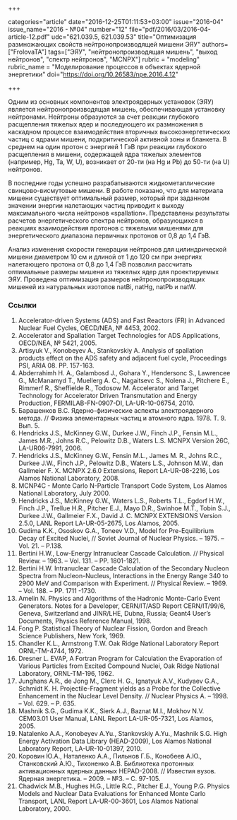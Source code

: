 +++

categories="article"
date="2016-12-25T01:11:53+03:00"
issue="2016-04"
issue_name="2016 - №04"
number="12"
file="pdf/2016/03/2016-04-article-12.pdf"
udc="621.039.5, 621.039.53"
title="Оптимизация размножающих свойств нейтронопроизводящей мишени ЭЯУ"
authors=["FrolovaTA"]
tags=["ЭЯУ", "нейтронопроизводящая мишень", "выход нейтронов", "спектр нейтронов", "MCNPX"]
rubric = "modeling"
rubric_name = "Моделирование процессов в объектах ядерной энергетики"
doi="https://doi.org/10.26583/npe.2016.4.12"

+++

Одним из основных компонентов электроядерных установок (ЭЯУ) является нейтронопроизводящая мишень, обеспечивающая установку нейтронами. Нейтроны образуются за счет реакции глубокого расщепления тяжелых ядер и последующего их размножения в каскадном процессе взаимодействия вторичных высокоэнергетических частиц с ядрами мишени, подкритической активной зоны и бланкета. В среднем на один протон с энергией 1 ГэВ при реакции глубокого расщепления в мишени, содержащей ядра тяжелых элементов (например, Hg, Ta, W, U), возникает от 20-ти (на Hg и Pb) до 50-ти (на U) нейтронов.

В последние годы успешно разрабатываются жидкометаллические свинцово-висмутовые мишени. В работе показано, что для материала мишени существует оптимальный размер, который при заданном значении энергии налетающих частиц приводит к выходу максимального числа нейтронов «spallation». Представлены результаты расчетов энергетического спектра нейтронов, образующихся в реакциях взаимодействия протонов с тяжелыми мишенями для энергетического диапазона первичных протонов от 0,8 до 1,4 ГэВ.

Анализ изменения скорости генерации нейтронов для цилиндрической мишени диаметром 10 см и длиной от 1 до 120 см при энергиях налетающего протона от 0,8 до 1,4 ГэВ позволил рассчитать оптимальные размеры мишени из тяжелых ядер для проектируемых ЭЯУ. Проведена оптимизация размеров нейтронопроизводящих мишеней из натуральных изотопов natBi, natHg, natPb и natW.

### Ссылки

1. Accelerator-driven Systems (ADS) and Fast Reactors (FR) in Advanced Nuclear Fuel Cycles, OECD/NEA, № 4453, 2002.
2. Accelerator and Spallation Target Technologies for ADS Applications, OECD/NEA, № 5421, 2005.
3. Artisyuk V., Konobeyev A., Stankovskiy A. Analysis of spallation products effect on the ADS safety and adjacent fuel cycle, Proceedings PSI, ARIA 08. PP. 157-163.
4. Abderrahimh H. A., Galambosd J., Gohara Y., Hendersonc S., Lawrencee G., McManamyd T., Muellerg A. C., Nagaitsevc S., Nolena J., Pitchere E., Rimmerf R., Sheffielde R., Todosow M. Accelerator and Target Technology for Accelerator Driven Transmutation and Energy Production, FERMILAB-FN-0907-DI, LA-UR-10-06754, 2010.
5. Барашенков В.С. Ядерно-физические аспекты электроядерного метода. // Физика элементарных частиц и атомного ядра. 1978. Т. 9. Вып. 5.
6. Hendricks J.S., McKinney G.W., Durkee J.W., Finch J.P., Fensin M.L., James M.R., Johns R.C., Pelowitz D.B., Waters L.S. MCNPX Version 26C, LA-UR06-7991, 2006.
7. Hendricks J.S., McKinney G.W., Fensin M.L., James M. R., Johns R.C., Durkee J.W., Finch J.P., Pelowitz D.B., Waters L.S., Johnson M.W., dan Gallmeier F. X. MCNPX 2.6.0 Extensions, Report LA-UR-08-2216, Los Alamos National Laboratory, 2008.
8. MCNP4C - Monte Carlo N-Particle Transport Code System, Los Alamos National Laboratory, July 2000.
9. Hendricks J.S., McKinney G.W., Waters L.S., Roberts T.L., Egdorf H.W., Finch J.P., Trellue H.R., Pitcher E.J., Mayo D.R., Swinhoe M.T., Tobin S.J., Durkee J.W., Gallmeier F.X., David J. C. MCNPX EXTENSIONS Version 2.5.0, LANL Report LA-UR-05-2675, Los Alamos, 2005.
10. Gudima K.K., Ososkov G.A., Toneev V.D., Model for Pre-Equilibrium Decay of Excited Nuclei, // Soviet Journal of Nuclear Physics. – 1975. – Vol. 21. – P.138.
11. Bertini H.W., Low-Energy Intranuclear Cascade Calculation. // Physical Review. – 1963. – Vol. 131. – PP. 1801-1821.
12. Bertini H.W. Intranuclear Cascade Calculation of the Secondary Nucleon Spectra from Nucleon-Nucleus, Interactions in the Energy Range 340 to 2900 MeV and Comparison with Experiment. // Physical Review. – 1969. – Vol. 188. – PP. 1711 -1730.
13. Amelin N. Physics and Algorithms of the Hadronic Monte-Carlo Event Generators. Notes for a Developer, CERN/IT/ASD Report CERN/IT/99/6, Geneva, Switzerland and JINR/LHE, Dubna, Russia; Geant4 User’s Documents, Physics Reference Manual, 1998.
14. Fong P. Statistical Theory of Nuclear Fission, Gordon and Breach Science Publishers, New York, 1969.
15. Chandler K.L., Armstrong T.W. Oak Ridge National Laboratory Report ORNL-TM-4744, 1972.
16. Dresner L. EVAP, A Fortran Program for Calculation the Evaporation of Various Particles from Excited Compound Nuclei, Oak Ridge National Laboratory, ORNL-TM-196, 1962.
17. Junghans A.R., de Jong M., Clerc H. G., Ignatyuk A.V., Kudyaev G.A., Schmidt K. H. Projectile-Fragment yields as a Probe for the Collective Enhancement in the Nuclear Level Density. // Nuclear Physics A. – 1998. – Vol. 629. – P. 635.
18. Mashnik S.G., Gudima K.K., Sierk A.J., Baznat M.I., Mokhov N.V. CEM03.01 User Manual, LANL Report LA-UR-05-7321, Los Alamos, 2005.
19. Natalenko A.A., Konobeyev A.Yu., Stankovskiy A.Yu., Mashnik S.G. High Energy Activation Data Library (HEAD-2009), Los Alamos National Laboratory Report, LA-UR-10-01397, 2010.
20. Коровин Ю.А., Наталенко А.А., Пильнов Г.Б., Конобеев А.Ю., Станковский А.Ю., Тихоненко А.В. Библиотека протонных активационных ядерных данных HEPAD-2008. // Известия вузов. Ядерная энергетика. – 2009. – №3. – С. 97-105.
21. Chadwick M.B., Hughes H.G., Little R.C., Pitcher E.J., Young P.G. Physics Models and Nuclear Data Evaluations for Enhanced Monte Carlo Transport, LANL Report LA-UR-00-3601, Los Alamos National Laboratory, 2000.